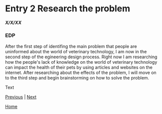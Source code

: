 # Entry 2 Research the problem
##### X/X/XX

### EDP
After the first step of identifing the main problem that people are uninformed about the world of veterinary technology, I am now in the second step of the egineering design process. Right now I am researching how the people's lack of knowledge on the world of veterinary technology can impact the health of their pets by using articles and websites on the internet. After researching about the effects of the problem, I will move on to the third step and begin brainstorming on how to solve the problem.

Text

[Previous](entry01.md) | [Next](entry03.md)

[Home](../README.md)

